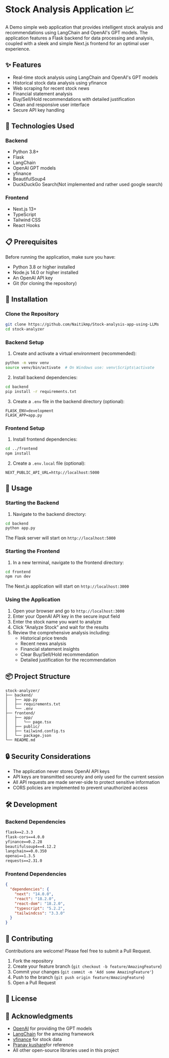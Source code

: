 # Stock Analysis Application 📈

A Demo simple web application that provides intelligent stock analysis and recommendations using LangChain and OpenAI's GPT models. The application features a Flask backend for data processing and analysis, coupled with a sleek and simple Next.js frontend for an optimal user experience.


## ✨ Features

- Real-time stock analysis using LangChain and OpenAI's GPT models
- Historical stock data analysis using yfinance
- Web scraping for recent stock news
- Financial statement analysis
- Buy/Sell/Hold recommendations with detailed justification
- Clean and responsive user interface
- Secure API key handling

## 🔧 Technologies Used

### Backend
- Python 3.8+
- Flask
- LangChain
- OpenAI GPT models
- yfinance
- BeautifulSoup4
- DuckDuckGo Search(Not implemented and rather used google search)

### Frontend
- Next.js 13+
- TypeScript
- Tailwind CSS
- React Hooks

## 📋 Prerequisites

Before running the application, make sure you have:

- Python 3.8 or higher installed
- Node.js 14.0 or higher installed
- An OpenAI API key
- Git (for cloning the repository)

## 🚀 Installation

### Clone the Repository

```bash
git clone https://github.com/Naitikmp/Stock-analysis-app-using-LLMs
cd stock-analyzer
```

### Backend Setup

1. Create and activate a virtual environment (recommended):
```bash
python -m venv venv
source venv/bin/activate  # On Windows use: venv\Scripts\activate
```

2. Install backend dependencies:
```bash
cd backend
pip install -r requirements.txt
```

3. Create a `.env` file in the backend directory (optional):
```env
FLASK_ENV=development
FLASK_APP=app.py
```

### Frontend Setup

1. Install frontend dependencies:
```bash
cd ../frontend
npm install
```

2. Create a `.env.local` file (optional):
```env
NEXT_PUBLIC_API_URL=http://localhost:5000
```

## 🎯 Usage

### Starting the Backend

1. Navigate to the backend directory:
```bash
cd backend
python app.py
```
The Flask server will start on `http://localhost:5000`

### Starting the Frontend

1. In a new terminal, navigate to the frontend directory:
```bash
cd frontend
npm run dev
```
The Next.js application will start on `http://localhost:3000`

### Using the Application

1. Open your browser and go to `http://localhost:3000`
2. Enter your OpenAI API key in the secure input field
3. Enter the stock name you want to analyze
4. Click "Analyze Stock" and wait for the results
5. Review the comprehensive analysis including:
   - Historical price trends
   - Recent news analysis
   - Financial statement insights
   - Clear Buy/Sell/Hold recommendation
   - Detailed justification for the recommendation

## 📦 Project Structure

```
stock-analyzer/
├── backend/
│   ├── app.py
│   ├── requirements.txt
│   └── .env
├── frontend/
│   ├── app/
│   │   └── page.tsx
│   ├── public/
│   ├── tailwind.config.ts
│   └── package.json
└── README.md
```

## 🔒 Security Considerations

- The application never stores OpenAI API keys
- API keys are transmitted securely and only used for the current session
- All API requests are made server-side to protect sensitive information
- CORS policies are implemented to prevent unauthorized access

## 🛠️ Development

### Backend Dependencies

```txt
flask==2.3.3
flask-cors==4.0.0
yfinance==0.2.28
beautifulsoup4==4.12.2
langchain==0.0.350
openai==1.3.5
requests==2.31.0
```

### Frontend Dependencies

```json
{
  "dependencies": {
    "next": "14.0.0",
    "react": "18.2.0",
    "react-dom": "18.2.0",
    "typescript": "5.2.2",
    "tailwindcss": "3.3.0"
  }
}
```

## 🤝 Contributing

Contributions are welcome! Please feel free to submit a Pull Request.

1. Fork the repository
2. Create your feature branch (`git checkout -b feature/AmazingFeature`)
3. Commit your changes (`git commit -m 'Add some AmazingFeature'`)
4. Push to the branch (`git push origin feature/AmazingFeature`)
5. Open a Pull Request

## 📝 License



## 🙏 Acknowledgments

- [OpenAI](https://openai.com/) for providing the GPT models
- [LangChain](https://langchain.com/) for the amazing framework
- [yfinance](https://pypi.org/project/yfinance/) for stock data
- [Pranav kushare](https://github.com/Pranav082001/stock-analyzer-bot)for reference
- All other open-source libraries used in this project
